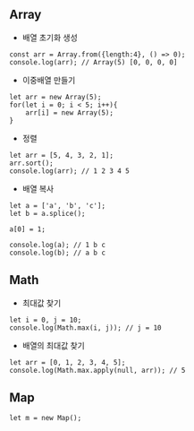 ## Array
- 배열 초기화 생성
```
const arr = Array.from({length:4}, () => 0);
console.log(arr); // Array(5) [0, 0, 0, 0]
```

- 이중배열 만들기
```
let arr = new Array(5);
for(let i = 0; i < 5; i++){
    arr[i] = new Array(5);
}
```

- 정렬
```
let arr = [5, 4, 3, 2, 1];
arr.sort();
console.log(arr); // 1 2 3 4 5
```

- 배열 복사
```
let a = ['a', 'b', 'c'];
let b = a.splice();

a[0] = 1;

console.log(a); // 1 b c
console.log(b); // a b c
```


## Math
- 최대값 찾기
```
let i = 0, j = 10;
console.log(Math.max(i, j)); // j = 10
```

- 배열의 최대값 찾기
```
let arr = [0, 1, 2, 3, 4, 5];
console.log(Math.max.apply(null, arr)); // 5
```


## Map
```
let m = new Map();
```
